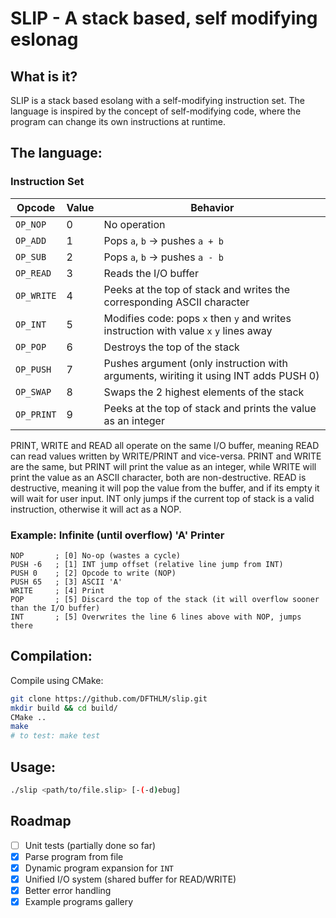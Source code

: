 # SLIP - A stack based, self modifying eslonag

## What is it?
SLIP is a stack based esolang with a self-modifying instruction set. The language is inspired by the concept of self-modifying code, where the program can change its own instructions at runtime.

## The language:
### Instruction Set

| Opcode    | Value | Behavior                                                                             |
|-----------|-------|--------------------------------------------------------------------------------------|
| `OP_NOP`  | 0     | No operation                                                                         |
| `OP_ADD`  | 1     | Pops `a`, `b` → pushes `a + b`                                                       |
| `OP_SUB`  | 2     | Pops `a`, `b` → pushes `a - b`                                                       |
| `OP_READ` | 3     | Reads the I/O buffer                                                                 |
| `OP_WRITE`| 4     | Peeks at the top of stack and writes the corresponding ASCII character               |
| `OP_INT`  | 5     | Modifies code: pops `x` then `y` and writes instruction with value `x` `y` lines away|
| `OP_POP`  | 6     | Destroys the top of the stack                                                        |
| `OP_PUSH` | 7     | Pushes argument (only instruction with arguments, wiriting it using INT adds PUSH 0) |
| `OP_SWAP` | 8     | Swaps the 2 highest elements of the stack                                            |
| `OP_PRINT`| 9     | Peeks at the top of stack and prints the value as an integer                         |

PRINT, WRITE and READ all operate on the same I/O buffer, meaning READ can read values written by WRITE/PRINT and vice-versa.
PRINT and WRITE are the same, but PRINT will print the value as an integer, while WRITE will print the value as an ASCII character, both are non-destructive.
READ is destructive, meaning it will pop the value from the buffer, and if its empty it will wait for user input.
INT only jumps if the current top of stack is a valid instruction, otherwise it will act as a NOP.

### Example: Infinite (until overflow) 'A' Printer

```
NOP       ; [0] No-op (wastes a cycle)
PUSH -6   ; [1] INT jump offset (relative line jump from INT)
PUSH 0    ; [2] Opcode to write (NOP)
PUSH 65   ; [3] ASCII 'A'
WRITE     ; [4] Print
POP       ; [5] Discard the top of the stack (it will overflow sooner than the I/O buffer)
INT       ; [5] Overwrites the line 6 lines above with NOP, jumps there
```

## Compilation:
Compile using CMake:
```bash
git clone https://github.com/DFTHLM/slip.git
mkdir build && cd build/
CMake ..
make
# to test: make test
```

## Usage:
```bash
./slip <path/to/file.slip> [-(-d)ebug]
```

## Roadmap
- [ ] Unit tests (partially done so far)
- [x] Parse program from file
- [x] Dynamic program expansion for `INT`
- [x] Unified I/O system (shared buffer for READ/WRITE)
- [x] Better error handling
- [x] Example programs gallery
